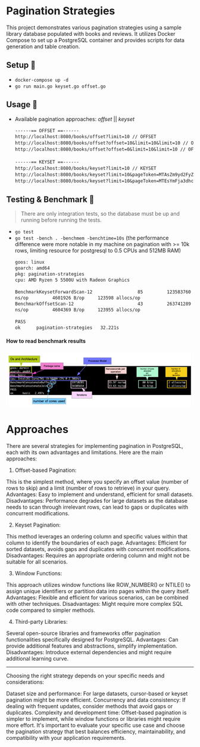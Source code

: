 # Pagination Strategies

This project demonstrates various pagination strategies using a sample library database populated with books and reviews. It utilizes Docker Compose to set up a PostgreSQL container and provides scripts for data generation and table creation.

## Setup :wrench:

- `docker-compose up -d`
- `go run main.go keyset.go offset.go`

## Usage :scroll:

- Available pagination approaches: _offset_ || _keyset_
  ```txt
  ------== OFFSET ==------
  http://localhost:8080/books/offset?limit=10 // OFFSET
  http://localhost:8080/books/offset?offset=10&limit=10&limit=10 // OFFSET NEXT
  http://localhost:8080/books/offset?offset=0&limit=10&limit=10 // OFFSET PREVIOUS

  ------== KEYSET ==------
  http://localhost:8080/books/keyset?limit=10 // KEYSET
  http://localhost:8080/books/keyset?limit=10&pageToken=MTAsZm9yd2FyZA%3D%3D // KEYSET NEXT
  http://localhost:8080/books/keyset?limit=10&pageToken=MTEsYmFja3dhcmQ= // KEYSET PREVIOUS
  ```

## Testing & Benchmark :cop:

> There are only integration tests, so the database must be up and running before running the tests.

- `go test`
- `go test -bench . -benchmem -benchtime=10s` (the performance difference were more notable in my machine on pagination with >= 10k rows, limiting resource for postgresql to 0.5 CPUs and 512MB RAM)
  ```shell
  goos: linux
  goarch: amd64
  pkg: pagination-strategies
  cpu: AMD Ryzen 5 5500U with Radeon Graphics
  
  BenchmarkKeysetForwardScan-12                 85         123583760 ns/op         4601926 B/op     123598 allocs/op
  BenchmarkOffsetScan-12                        43         263741289 ns/op         4604369 B/op     123955 allocs/op
  
  PASS
  ok      pagination-strategies   32.221s
  ```

#### How to read benchmark results
![How to read benchmark results](how_to_read_bench.png)

# Approaches

There are several strategies for implementing pagination in PostgreSQL, each with its own advantages and limitations. Here are the main approaches:

1. Offset-based Pagination:

This is the simplest method, where you specify an offset value (number of rows to skip) and a limit (number of rows to retrieve) in your query.
Advantages: Easy to implement and understand, efficient for small datasets.
Disadvantages: Performance degrades for large datasets as the database needs to scan through irrelevant rows, can lead to gaps or duplicates with concurrent modifications.

2. Keyset Pagination:

This method leverages an ordering column and specific values within that column to identify the boundaries of each page.
Advantages: Efficient for sorted datasets, avoids gaps and duplicates with concurrent modifications.
Disadvantages: Requires an appropriate ordering column and might not be suitable for all scenarios.

3. Window Functions:

This approach utilizes window functions like ROW_NUMBER() or NTILE() to assign unique identifiers or partition data into pages within the query itself.
Advantages: Flexible and efficient for various scenarios, can be combined with other techniques.
Disadvantages: Might require more complex SQL code compared to simpler methods.

4. Third-party Libraries:

Several open-source libraries and frameworks offer pagination functionalities specifically designed for PostgreSQL.
Advantages: Can provide additional features and abstractions, simplify implementation.
Disadvantages: Introduce external dependencies and might require additional learning curve.

---

Choosing the right strategy depends on your specific needs and considerations:

Dataset size and performance: For large datasets, cursor-based or keyset pagination might be more efficient.
Concurrency and data consistency: If dealing with frequent updates, consider methods that avoid gaps or duplicates.
Complexity and development time: Offset-based pagination is simpler to implement, while window functions or libraries might require more effort.
It's important to evaluate your specific use case and choose the pagination strategy that best balances efficiency, maintainability, and compatibility with your application requirements.
